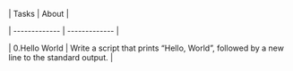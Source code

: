 | Tasks  | About |

| ------------- | ------------- |

| 0.Hello World | Write a script that prints “Hello, World”, followed by a new line to the standard output. |
